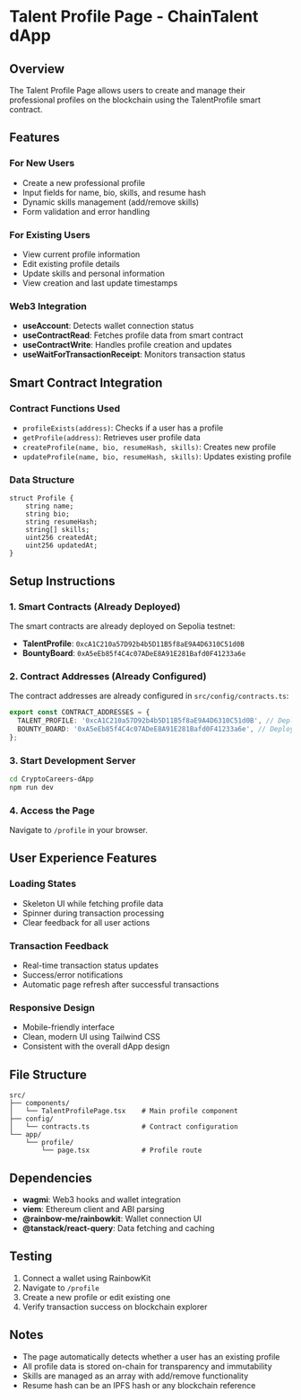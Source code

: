 # Talent Profile Page - ChainTalent dApp

## Overview
The Talent Profile Page allows users to create and manage their professional profiles on the blockchain using the TalentProfile smart contract.

## Features

### For New Users
- Create a new professional profile
- Input fields for name, bio, skills, and resume hash
- Dynamic skills management (add/remove skills)
- Form validation and error handling

### For Existing Users
- View current profile information
- Edit existing profile details
- Update skills and personal information
- View creation and last update timestamps

### Web3 Integration
- **useAccount**: Detects wallet connection status
- **useContractRead**: Fetches profile data from smart contract
- **useContractWrite**: Handles profile creation and updates
- **useWaitForTransactionReceipt**: Monitors transaction status

## Smart Contract Integration

### Contract Functions Used
- `profileExists(address)`: Checks if a user has a profile
- `getProfile(address)`: Retrieves user profile data
- `createProfile(name, bio, resumeHash, skills)`: Creates new profile
- `updateProfile(name, bio, resumeHash, skills)`: Updates existing profile

### Data Structure
```solidity
struct Profile {
    string name;
    string bio;
    string resumeHash;
    string[] skills;
    uint256 createdAt;
    uint256 updatedAt;
}
```

## Setup Instructions

### 1. Smart Contracts (Already Deployed)
The smart contracts are already deployed on Sepolia testnet:
- **TalentProfile**: `0xcA1C210a57D92b4b5D11B5f8aE9A4D6310C51d0B`
- **BountyBoard**: `0xA5eEb85f4C4c07ADeE8A91E281Bafd0F41233a6e`

### 2. Contract Addresses (Already Configured)
The contract addresses are already configured in `src/config/contracts.ts`:
```typescript
export const CONTRACT_ADDRESSES = {
  TALENT_PROFILE: '0xcA1C210a57D92b4b5D11B5f8aE9A4D6310C51d0B', // Deployed on Sepolia
  BOUNTY_BOARD: '0xA5eEb85f4C4c07ADeE8A91E281Bafd0F41233a6e', // Deployed on Sepolia
};
```

### 3. Start Development Server
```bash
cd CryptoCareers-dApp
npm run dev
```

### 4. Access the Page
Navigate to `/profile` in your browser.

## User Experience Features

### Loading States
- Skeleton UI while fetching profile data
- Spinner during transaction processing
- Clear feedback for all user actions

### Transaction Feedback
- Real-time transaction status updates
- Success/error notifications
- Automatic page refresh after successful transactions

### Responsive Design
- Mobile-friendly interface
- Clean, modern UI using Tailwind CSS
- Consistent with the overall dApp design

## File Structure
```
src/
├── components/
│   └── TalentProfilePage.tsx    # Main profile component
├── config/
│   └── contracts.ts             # Contract configuration
└── app/
    └── profile/
        └── page.tsx             # Profile route
```

## Dependencies
- **wagmi**: Web3 hooks and wallet integration
- **viem**: Ethereum client and ABI parsing
- **@rainbow-me/rainbowkit**: Wallet connection UI
- **@tanstack/react-query**: Data fetching and caching

## Testing
1. Connect a wallet using RainbowKit
2. Navigate to `/profile`
3. Create a new profile or edit existing one
4. Verify transaction success on blockchain explorer

## Notes
- The page automatically detects whether a user has an existing profile
- All profile data is stored on-chain for transparency and immutability
- Skills are managed as an array with add/remove functionality
- Resume hash can be an IPFS hash or any blockchain reference
